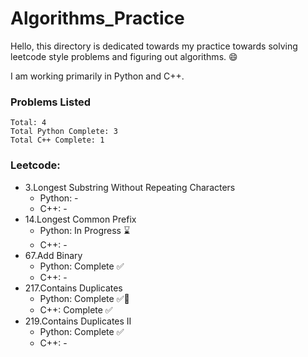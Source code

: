 # Algorithms_Practice

Hello, this directory is dedicated towards my practice towards solving leetcode style problems and figuring out algorithms. 😄

I am working primarily in Python and C++.

### Problems Listed
    Total: 4
    Total Python Complete: 3
    Total C++ Complete: 1

### Leetcode:
* 3.Longest Substring Without Repeating Characters
    * Python: -
    * C++: -
* 14.Longest Common Prefix
    * Python: In Progress ⌛
    * C++: -
* 67.Add Binary
    * Python: Complete ✅
    * C++: -
* 217.Contains Duplicates
    * Python: Complete ✅📝
    * C++: Complete ✅
* 219.Contains Duplicates II
    * Python: Complete ✅
    * C++: -